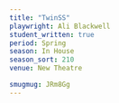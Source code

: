 ```yaml
---
title: "TwinSS"
playwright: Ali Blackwell
student_written: true
period: Spring
season: In House
season_sort: 210
venue: New Theatre

smugmug: JRm8Gg
---
```

